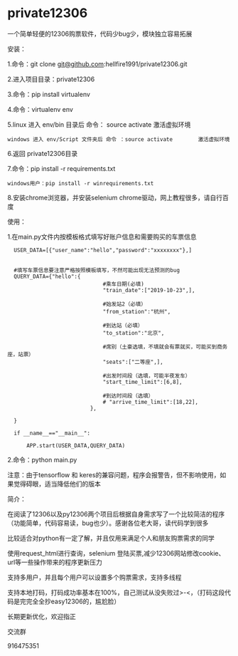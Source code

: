 # private12306
一个简单轻便的12306购票软件，代码少bug少，模块独立容易拓展

安装：

  1.命令：git clone git@github.com:hellfire1991/private12306.git
  
  2.进入项目目录：private12306
  
  3.命令：pip install virtualenv
  
  4.命令：virtualenv  env
    
  5.linux 进入 env/bin 目录后 命令： source activate        激活虚拟环境
  
    windows 进入 env/Script 文件夹后 命令 ：source activate        激活虚拟环境

  6.返回 private12306目录

  7.命令：pip install -r requirements.txt

    windows用户：pip install -r winrequirements.txt
  
  8.安装chrome浏览器，并安装selenium chrome驱动，网上教程很多，请自行百度
  
使用：

  1.在main.py文件内按模板格式填写好账户信息和需要购买的车票信息
  
      USER_DATA=[{"user_name":"hello","password":"xxxxxxxx"},]
      

      #填写车票信息要注意严格按照模板填写，不然可能出现无法预测的bug
      QUERY_DATA={"hello":{
                                  #乘车日期(必填)
                                  "train_date":["2019-10-23",],

                                  #始发站2（必填）
                                  "from_station":"杭州",

                                  #到达站（必填）
                                  "to_station":"北京",

                                  #席别（土豪选填，不填就会有票就买，可能买到商务座，站票）
                                  "seats":["二等座",],

                                  #出发时间段（选填，可能半夜发车）
                                  "start_time_limit":[6,8],

                                  #到达时间段（选填）
                                  # "arrive_time_limit":[18,22],
                              },

      }

      if __name__=="__main__":

          APP.start(USER_DATA,QUERY_DATA)
      
      
  2.命令：python main.py

注意：由于tensorflow 和 keres的兼容问题，程序会报警告，但不影响使用，如果觉得碍眼，适当降低他们的版本

简介：

在阅读了12306以及py12306两个项目后根据自身需求写了一个比较简洁的程序（功能简单，代码容易读，bug也少）。感谢各位老大哥，读代码学到很多

比较适合对python有一定了解，并且仅用来满足个人和朋友购票需求的同学

使用request_html进行查询，selenium 登陆买票,减少12306网站修改cookie、url等一些操作带来的程序更新压力

支持多用户，并且每个用户可以设置多个购票需求，支持多线程

支持本地打码，打码成功率基本在100%，自己测试从没失败过>-<，（打码这段代码是完完全全抄easy12306的，尴尬脸）

长期更新优化，欢迎指正

交流群

916475351

  
  

